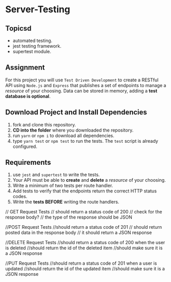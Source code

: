 # Server-Testing

## Topicsd

- automated testing.
- jest testing framework.
- supertest module.

## Assignment

For this project you will use `Test Driven Development` to create a RESTful API using `Node.js` and `Express` that publishes a set of endpoints to manage a _resource_ of your choosing. Data can be stored in memory, adding a **test database is optional**.

## Download Project and Install Dependencies

1.  fork and clone this repository.
1.  **CD into the folder** where you downloaded the repository.
1.  run `yarn` or `npm i` to download all dependencies.
1.  type `yarn test` or `npm test` to run the tests. The `test` script is already configured.

## Requirements

1.  use `jest` and `supertest` to write the tests.
1.  Your API must be able to **create** and **delete** a _resource_ of your choosing.
1.  Write a minimum of two tests per route handler.
1.  Add tests to verify that the endpoints return the correct HTTP status codes.
1.  Write the **tests BEFORE** writing the route handlers.

// GET Request Tests
//  should return a status code of 200
// check for the response body?
// the type of the response should be JSON

//POST Request Tests 
//should return a status code of 201
// should return posted data in the response body
// it should  return a JSON  response 

//DELETE Request Tests 
//should return a status code of 200 when the user is deleted
//should return the id of the deleted item 
//should make sure it is a JSON response 

//PUT Request Tests
//should return a status code of 201 when a user is updated
//should return the id of the updated item
//should make sure it is a JSON response 